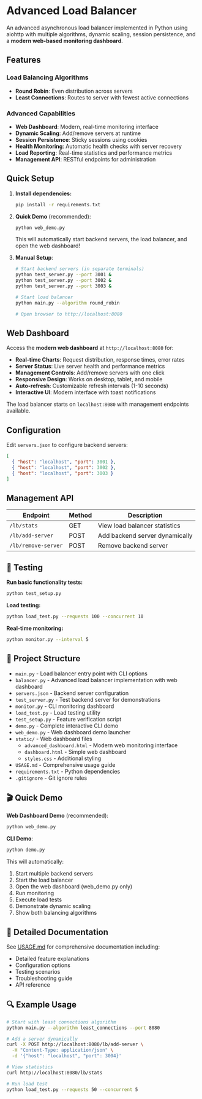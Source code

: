 # Advanced Load Balancer

An advanced asynchronous load balancer implemented in Python using aiohttp with multiple algorithms, dynamic scaling, session persistence, and a **modern web-based monitoring dashboard**.

## Features

### Load Balancing Algorithms

- **Round Robin**: Even distribution across servers
- **Least Connections**: Routes to server with fewest active connections

### Advanced Capabilities

- **Web Dashboard**: Modern, real-time monitoring interface
- **Dynamic Scaling**: Add/remove servers at runtime
- **Session Persistence**: Sticky sessions using cookies
- **Health Monitoring**: Automatic health checks with server recovery
- **Load Reporting**: Real-time statistics and performance metrics
- **Management API**: RESTful endpoints for administration

## Quick Setup

1. **Install dependencies:**

   ```bash
   pip install -r requirements.txt
   ```

2. **Quick Demo** (recommended):

   ```bash
   python web_demo.py
   ```

   This will automatically start backend servers, the load balancer, and open the web dashboard!

3. **Manual Setup**:

   ```bash
   # Start backend servers (in separate terminals)
   python test_server.py --port 3001 &
   python test_server.py --port 3002 &
   python test_server.py --port 3003 &

   # Start load balancer
   python main.py --algorithm round_robin

   # Open browser to http://localhost:8080
   ```

## Web Dashboard

Access the **modern web dashboard** at `http://localhost:8080` for:

- **Real-time Charts**: Request distribution, response times, error rates
- **Server Status**: Live server health and performance metrics
- **Management Controls**: Add/remove servers with one click
- **Responsive Design**: Works on desktop, tablet, and mobile
- **Auto-refresh**: Customizable refresh intervals (1-10 seconds)
- **Interactive UI**: Modern interface with toast notifications

The load balancer starts on `localhost:8080` with management endpoints available.

## Configuration

Edit `servers.json` to configure backend servers:

```json
[
  { "host": "localhost", "port": 3001 },
  { "host": "localhost", "port": 3002 },
  { "host": "localhost", "port": 3003 }
]
```

## Management API

| Endpoint            | Method | Description                    |
| ------------------- | ------ | ------------------------------ |
| `/lb/stats`         | GET    | View load balancer statistics  |
| `/lb/add-server`    | POST   | Add backend server dynamically |
| `/lb/remove-server` | POST   | Remove backend server          |

## 🧪 Testing

**Run basic functionality tests:**

```bash
python test_setup.py
```

**Load testing:**

```bash
python load_test.py --requests 100 --concurrent 10
```

**Real-time monitoring:**

```bash
python monitor.py --interval 5
```

## 📁 Project Structure

- `main.py` - Load balancer entry point with CLI options
- `balancer.py` - Advanced load balancer implementation with web dashboard
- `servers.json` - Backend server configuration
- `test_server.py` - Test backend server for demonstrations
- `monitor.py` - CLI monitoring dashboard
- `load_test.py` - Load testing utility
- `test_setup.py` - Feature verification script
- `demo.py` - Complete interactive CLI demo
- `web_demo.py` - Web dashboard demo launcher
- `static/` - Web dashboard files
  - `advanced_dashboard.html` - Modern web monitoring interface
  - `dashboard.html` - Simple web dashboard
  - `styles.css` - Additional styling
- `USAGE.md` - Comprehensive usage guide
- `requirements.txt` - Python dependencies
- `.gitignore` - Git ignore rules

## 🎬 Quick Demo

**Web Dashboard Demo** (recommended):

```bash
python web_demo.py
```

**CLI Demo**:

```bash
python demo.py
```

This will automatically:

1. Start multiple backend servers
2. Start the load balancer
3. Open the web dashboard (web_demo.py only)
4. Run monitoring
5. Execute load tests
6. Demonstrate dynamic scaling
7. Show both balancing algorithms

## 📖 Detailed Documentation

See [USAGE.md](USAGE.md) for comprehensive documentation including:

- Detailed feature explanations
- Configuration options
- Testing scenarios
- Troubleshooting guide
- API reference

## 🔍 Example Usage

```bash
# Start with least connections algorithm
python main.py --algorithm least_connections --port 8080

# Add a server dynamically
curl -X POST http://localhost:8080/lb/add-server \
  -H "Content-Type: application/json" \
  -d '{"host": "localhost", "port": 3004}'

# View statistics
curl http://localhost:8080/lb/stats

# Run load test
python load_test.py --requests 50 --concurrent 5
```
